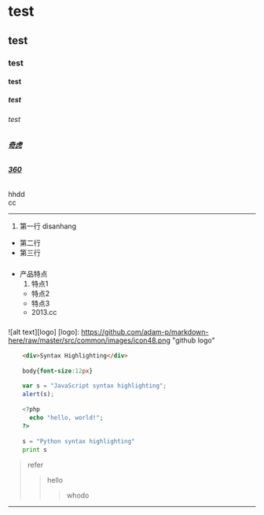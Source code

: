 # test #
## test ##
### test
#### test
##### test
###### test

###### **[奇虎][0]**
###### ***[360][1]***
[0]:http://baidu.com
[1]:http://360.com

hhdd    
cc

* * * 

1. 第一行  disanhang
- 第二行
- 第三行
###

* 产品特点
    1. 特点1
    - 特点2
    - 特点3
    - 2013.cc

###

![alt text][logo]
[logo]: https://github.com/adam-p/markdown-here/raw/master/src/common/images/icon48.png "github logo"



```html
    <div>Syntax Highlighting</div>
```

```css
    body{font-size:12px}
```
 
```javascript
    var s = "JavaScript syntax highlighting";
    alert(s);
```

```php
    <?php
      echo "hello, world!";
    ?>
```

```python
    s = "Python syntax highlighting"
    print s
```

> refer
>> hello
>>> whodo

* * * 

